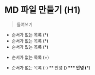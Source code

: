 # MD 파일 만들기 (H1)
> 들여쓰기
* 순서가 없는 목록 (*)
* 순서가 없는 목록 (*)
* 순서가 없는 목록 (*)
+ 순서가 없는 목록 (+)
- 순서가 없는 목록 (-)
** 안녕 (**)
*** 안녕 (***)
